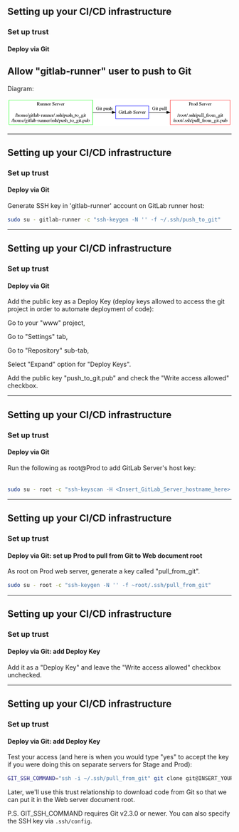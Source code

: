 ## Setting up your CI/CD infrastructure
### Set up trust
#### Deploy via Git

## Allow "gitlab-runner" user to push to Git

Diagram:

![img](img/deploy-git.png)

---

## Setting up your CI/CD infrastructure
### Set up trust
#### Deploy via Git

Generate SSH key in 'gitlab-runner' account on GitLab runner host:

```bash
sudo su - gitlab-runner -c "ssh-keygen -N '' -f ~/.ssh/push_to_git"
```
---
## Setting up your CI/CD infrastructure
### Set up trust
#### Deploy via Git

Add the public key as a Deploy Key (deploy keys allowed to access the
git project in order to automate deployment of code):

Go to your "www" project,

Go to "Settings" tab,

Go to "Repository" sub-tab,

Select "Expand" option for "Deploy Keys".

Add the public key "push_to_git.pub" and check the "Write access allowed" checkbox.

---
## Setting up your CI/CD infrastructure
### Set up trust
#### Deploy via Git

Run the following as root@Prod to add GitLab Server's host key:

```bash

sudo su - root -c "ssh-keyscan -H <Insert_GitLab_Server_hostname_here> >> ~/.ssh/known_hosts"
```
---
## Setting up your CI/CD infrastructure
### Set up trust
#### Deploy via Git: set up Prod to pull from Git to Web document root

As root on Prod web server, generate a key called "pull_from_git".

```bash
sudo su - root -c "ssh-keygen -N '' -f ~root/.ssh/pull_from_git"
```

---
## Setting up your CI/CD infrastructure
### Set up trust
#### Deploy via Git: add Deploy Key

Add it as a "Deploy Key" and leave the "Write access allowed"
checkbox unchecked.

---
## Setting up your CI/CD infrastructure
### Set up trust
#### Deploy via Git: add Deploy Key
Test your access (and here is when you would type "yes" to accept
the key if you were doing this on separate servers for Stage and Prod):

```bash
GIT_SSH_COMMAND="ssh -i ~/.ssh/pull_from_git" git clone git@INSERT_YOUR_GITLAB_SERVER_HOSTNAME_HERE:root/www.git /tmp/www
```
Later, we'll use this trust relationship to download code from Git
so that we can put it in the Web server document root.

P.S. GIT_SSH_COMMAND requires Git v2.3.0 or newer. You can also specify the SSH key via `.ssh/config`.
